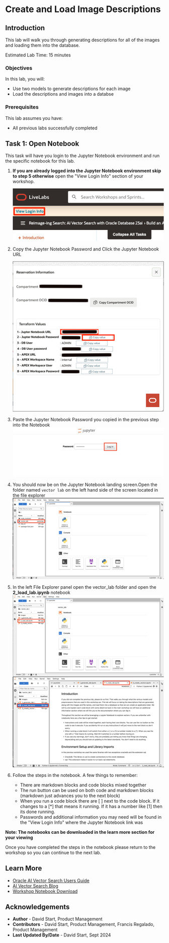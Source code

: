 # Create and Load Image Descriptions

## Introduction

This lab will walk you through generating descriptions for all of the images and loading them into the database.

Estimated Lab Time: 15 minutes

### Objectives

In this lab, you will:
* Use two models to generate descriptions for each image
* Load the descriptions and images into a databse

### Prerequisites

This lab assumes you have:
* All previous labs successfully completed


## Task 1: Open Notebook

This task will have you login to the Jupyter Notebook environment and run the specific notebook for this lab.

1. **If you are already logged into the Jupyter Notebook environment skip to step 5 otherwise** open the "View Login Info" section of your workshop.

	![Image alt text](images/lab4_1ba.png)

2. Copy the Jupyter Notebook Password and Click the Jupyter Notebook URL

    ![Image alt text](images/lab4_1a.png)

3. Paste the Jupyter Notebook Password you copied in the previous step into the Notebook
    ![Image alt text](images/lab2_3.png)

4. You should now be on the Jupyter Notebook landing screen.Open the folder named `vector lab` on the left hand side of the screen located in the file explorer
    ![Image alt text](images/lab2_4.png)

5. In the left File Explorer panel open the vector\_lab folder and open the **2\_load\_lab.ipynb** notebook
    ![Image alt text](images/lab2_5.png)
    ![Image alt text](images/lab2_7.png)

6. Follow the steps in the notebook. A few things to remember:
    - There are markdown blocks and code blocks mixed together
    - The run button can be used on both code and markdown blocks (markdown just advances you to the next block)
    - When you run a code block there are [ ] next to the code block. If it changes to a [\*] that means it running. If it has a number like [1] then its done running.
    - Passwords and additional information you may need will be found in the "View Login Info" where the Jupyter Notebook link was

**Note: The notebooks can be downloaded in the learn more section for your viewing**

Once you have completed the steps in the notebook please return to the workshop so you can continue to the next lab.

## Learn More

* [Oracle AI Vector Search Users Guide](https://docs.oracle.com/en/database/oracle/oracle-database/23/vecse/whats-new-oracle-ai-vector-search.html)
* [AI Vector Search Blog](https://blogs.oracle.com/database/post/oracle-announces-general-availability-of-ai-vector-search-in-oracle-database-23ai)
* [Workshop Notebook Download](https://c4u04.objectstorage.us-ashburn-1.oci.customer-oci.com/p/EcTjWk2IuZPZeNnD_fYMcgUhdNDIDA6rt9gaFj_WZMiL7VvxPBNMY60837hu5hga/n/c4u04/b/livelabsfiles/o/labfiles/ocw_image_vector_lab.zip)

## Acknowledgements
* **Author** - David Start, Product Management
* **Contributors** -  David Start, Product Management,  Francis Regalado, Product Management
* **Last Updated By/Date** - David Start, Sept 2024
